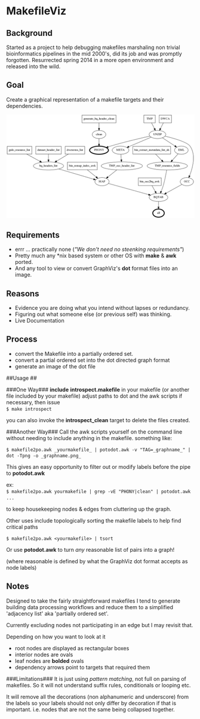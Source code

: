 # MakefileViz #

## Background ##
Started as a project to help debugging makefiles marshaling non trivial bioinformatics 
pipelines in the mid 2000's, did its job and was promptly forgotten.
Resurrected spring 2014 in a more open environment and released into the wild. 

## Goal ##

Create a graphical representation of a makefile targets and their dependencies.

![Sample MakefileViz ourput](https://raw.githubusercontent.com/TomConlin/MakefileViz/master/makefile.png)


## Requirements ##
  * errr ... practically none (_"We don't need no steenking requirements"_)
  * Pretty much any *nix based system or other OS with __make__ & __awk__ ported.
  * And any tool to view or convert GraphViz's __dot__ format files into an image.
	
## Reasons ##

  * Evidence you are doing what you intend without lapses or redundancy.
  * Figuring out what someone else (or previous self) was thinking.
  * Live Documentation 

## Process ##

  * convert the Makefile into a partially ordered set.
  * convert a partial ordered set into the dot directed graph format
  * generate an image of the dot file

 
##Usage ##

###One Way###
__include__  __introspect.makefile__ in your makefile
(or another file included by your makefile) 
adjust paths to dot and the awk scripts if necessary, then  issue  
```$ make introspect```
		
you can also invoke the **introspect_clean** target to delete the files created.


###Another Way###
Call the awk scripts yourself on the command line 
without needing to include anything in the makefile. something like:
```	
$ makefile2po.awk _yourmakefile_ | potodot.awk -v "TAG=_graphname_" | dot -Tpng -o _graphname.png_
```

This gives an easy opportunity to filter out  or modify labels before the pipe to __potodot.awk__

ex:  
```$ makefile2po.awk yourmakefile | grep -vE "PHONY|clean" | potodot.awk ...```

to keep housekeeping nodes & edges from cluttering up the graph.

Other uses include topologically sorting the makefile labels to help find critical paths
```	
$ makefile2po.awk <yourmakefile> | tsort
```

Or use __potodot.awk__ to turn _any_ reasonable list of pairs into a graph!

(where reasonable is defined by what the GraphViz dot format accepts as node labels) 


## Notes ##
Designed to take the fairly straightforward makefiles 
I tend to generate building data processing workflows
and reduce them to a simplified 'adjacency list' aka 'partially ordered set'.

Currently excluding nodes not participating in an edge but I may revisit that.

Depending on how you want to look at it
  * root nodes are displayed as rectangular boxes
  * interior nodes are ovals
  * leaf nodes are __bolded__ ovals
  * dependency arrows point to targets that required them 

###Limitations###
It is just using _pattern matching_, not full on parsing of makefiles. 
So it will not understand suffix rules, conditionals or looping etc.

It will remove all the decorations (non alphanumeric and underscore) from the labels
so your labels should not only differ by decoration if that is important.
i.e. nodes that are not the same being collapsed together.	


